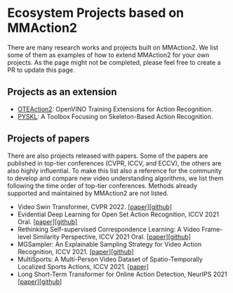 # Ecosystem Projects based on MMAction2

There are many research works and projects built on MMAction2.
We list some of them as examples of how to extend MMAction2 for your own projects.
As the page might not be completed, please feel free to create a PR to update this page.

## Projects as an extension

- [OTEAction2](https://github.com/openvinotoolkit/mmaction2): OpenVINO Training Extensions for Action Recognition.
- [PYSKL](https://github.com/kennymckormick/pyskl): A Toolbox Focusing on Skeleton-Based Action Recognition.

## Projects of papers

There are also projects released with papers.
Some of the papers are published in top-tier conferences (CVPR, ICCV, and ECCV), the others are also highly influential.
To make this list also a reference for the community to develop and compare new video understanding algorithms, we list them following the time order of top-tier conferences.
Methods already supported and maintained by MMAction2 are not listed.

- Video Swin Transformer, CVPR 2022. [\[paper\]](https://arxiv.org/abs/2106.13230)[\[github\]](https://github.com/SwinTransformer/Video-Swin-Transformer)
- Evidential Deep Learning for Open Set Action Recognition, ICCV 2021 Oral. [\[paper\]](https://arxiv.org/abs/2107.10161)[\[github\]](https://github.com/Cogito2012/DEAR)
- Rethinking Self-supervised Correspondence Learning: A Video Frame-level Similarity Perspective, ICCV 2021 Oral. [\[paper\]](https://arxiv.org/abs/2103.17263)[\[github\]](https://github.com/xvjiarui/VFS)
- MGSampler: An Explainable Sampling Strategy for Video Action Recognition, ICCV 2021. [\[paper\]](https://arxiv.org/abs/2104.09952)[\[github\]](https://github.com/MCG-NJU/MGSampler)
- MultiSports: A Multi-Person Video Dataset of Spatio-Temporally Localized Sports Actions, ICCV 2021. [\[paper\]](https://arxiv.org/abs/2105.07404)
- Long Short-Term Transformer for Online Action Detection, NeurIPS 2021 [\[paper\]](https://arxiv.org/abs/2107.03377)[\[github\]](https://github.com/amazon-research/long-short-term-transformer)
